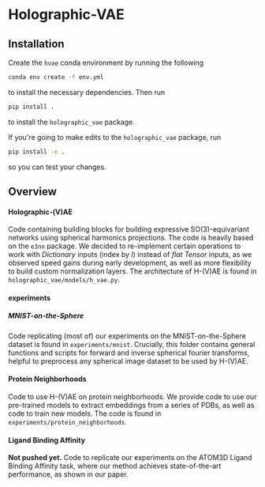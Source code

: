 # Holographic-VAE

## Installation

Create the `hvae` conda environment by running the following

```bash
conda env create -f env.yml
```

to install the necessary dependencies.
Then run

```bash
pip install .
```

to install the `holographic_vae` package.

If you're going to make edits to the `holographic_vae` package, run

```bash
pip install -e .
```

so you can test your changes.

## Overview

#### Holographic-(V)AE
Code containing building blocks for building expressive SO(3)-equivariant networks using spherical harmonics projections. The code is heavily based on the `e3nn` package. We decided to re-implement certain operations to work with *Dictionary* inputs (index by *l*) instead of *flat Tensor* inputs, as we observed speed gains during early development, as well as more flexibility to build custom normalization layers. The architecture of H-(V)AE is found in `holographic_vae/models/h_vae.py`.

#### experiments

##### MNIST-on-the-Sphere

Code replicating (most of) our experiments on the MNIST-on-the-Sphere dataset is found in `experiments/mnist`. Crucially, this folder contains general functions and scripts for forward and inverse spherical fourier transforms, helpful to preprocess any spherical image dataset to be used by H-(V)AE.

#### Protein Neighborhoods
Code to use H-(V)AE on protein neighborhoods. We provide code to use our pre-trained models to extract embeddings from a series of PDBs, as well as code to train new models. The code is found in `experiments/protein_neighborhoods`.

#### Ligand Binding Affinity
**Not pushed yet.** Code to replicate our experiments on the ATOM3D Ligand Binding Affinity task, where our method achieves state-of-the-art performance, as shown in our paper.
